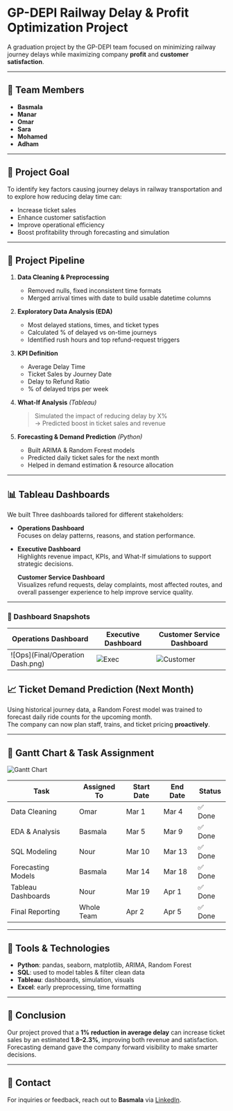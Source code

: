 # GP-DEPI Railway Delay & Profit Optimization Project

A graduation project by the GP-DEPI team focused on minimizing railway journey delays while maximizing company **profit** and **customer satisfaction**.

---

## 👥 Team Members

- **Basmala** 
- **Manar**   
- **Omar**    
- **Sara**    
- **Mohamed** 
- **Adham**   
---

## 🎯 Project Goal

To identify key factors causing journey delays in railway transportation and to explore how reducing delay time can:

- Increase ticket sales  
- Enhance customer satisfaction  
- Improve operational efficiency  
- Boost profitability through forecasting and simulation

---

## 🚀 Project Pipeline

1. **Data Cleaning & Preprocessing**  
   - Removed nulls, fixed inconsistent time formats  
   - Merged arrival times with date to build usable datetime columns

2. **Exploratory Data Analysis (EDA)**  
   - Most delayed stations, times, and ticket types  
   - Calculated % of delayed vs on-time journeys  
   - Identified rush hours and top refund-request triggers

3. **KPI Definition**  
   - Average Delay Time  
   - Ticket Sales by Journey Date  
   - Delay to Refund Ratio  
   - % of delayed trips per week

4. **What-If Analysis** *(Tableau)*  
   > Simulated the impact of reducing delay by X%  
   > → Predicted boost in ticket sales and revenue

5. **Forecasting & Demand Prediction** *(Python)*  
   - Built ARIMA & Random Forest models  
   - Predicted daily ticket sales for the next month  
   - Helped in demand estimation & resource allocation

---

## 📊 Tableau Dashboards

We built Three dashboards tailored for different stakeholders:

- **Operations Dashboard**  
  Focuses on delay patterns, reasons, and station performance.

- **Executive Dashboard**  
  Highlights revenue impact, KPIs, and What-If simulations to support strategic decisions.

  **Customer Service Dashboard**  
  Visualizes refund requests, delay complaints, most affected routes, and overall passenger experience to help improve service quality.

---
### 📸 Dashboard Snapshots

| Operations Dashboard | Executive Dashboard | Customer Service Dashboard |
|----------------------|---------------------|-----------------------------|
| ![Ops](Final/Operation Dash.png) | ![Exec]() | ![Customer](link-to-your-image3) |

## 📈 Ticket Demand Prediction (Next Month)

Using historical journey data, a Random Forest model was trained to forecast daily ride counts for the upcoming month.  
The company can now plan staff, trains, and ticket pricing **proactively**.

---

## 📅 Gantt Chart & Task Assignment

![Gantt Chart](https://your-gantt-chart-link.com)

| Task                    | Assigned To | Start Date | End Date   | Status     |
|-------------------------|-------------|------------|------------|------------|
| Data Cleaning           | Omar        | Mar 1      | Mar 4      | ✅ Done     |
| EDA & Analysis          | Basmala     | Mar 5      | Mar 9      | ✅ Done     |
| SQL Modeling            | Nour        | Mar 10     | Mar 13     | ✅ Done     |
| Forecasting Models      | Basmala     | Mar 14     | Mar 18     | ✅ Done     |
| Tableau Dashboards      | Nour        | Mar 19     | Apr 1      | ✅ Done     |
| Final Reporting         | Whole Team  | Apr 2      | Apr 5      | ✅ Done     |

---

## 🧠 Tools & Technologies

- **Python**: pandas, seaborn, matplotlib, ARIMA, Random Forest  
- **SQL**: used to model tables & filter clean data  
- **Tableau**: dashboards, simulation, visuals  
- **Excel**: early preprocessing, time formatting

---

## 🏁 Conclusion

Our project proved that a **1% reduction in average delay** can increase ticket sales by an estimated **1.8–2.3%**, improving both revenue and satisfaction.  
Forecasting demand gave the company forward visibility to make smarter decisions.

---

## 🔗 Contact

For inquiries or feedback, reach out to **Basmala** via [LinkedIn](https://www.linkedin.com).
